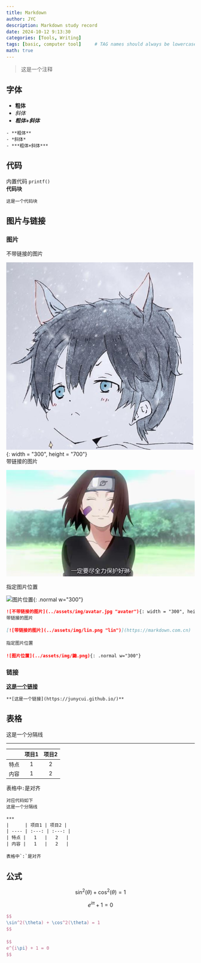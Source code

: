 ```yaml
---
title: Markdown 
author: JYC
description: Markdown study record
date: 2024-10-12 9:13:30 
categories: [Tools, Writing]
tags: [basic, computer tool]     # TAG names should always be lowercase
math: true
--- 
```



> 这是一个注释

## 字体

- **粗体**
- *斜体*
- ***粗体+斜体***

```
- **粗体**
- *斜体*
- ***粗体+斜体***
```

## 代码

内置代码 `printf()`  
**代码块**
``` 
这是一个代码块
```

## 图片与链接

### 图片

不带链接的图片

![不带链接的图片](../assets/img/avatar.jpg "avater"){: width = "300", height = "700"}  
带链接的图片  

[![带链接的图片](../assets/img/lin.png "lin")](https://markdown.com.cn)

指定图片位置  

![图片位置](../assets/img/鼬.png){: .normal w="300"}

``` markdown
![不带链接的图片](../assets/img/avatar.jpg "avater"){: width = "300", height = "700"}  
带链接的图片  

[![带链接的图片](../assets/img/lin.png "lin")](https://markdown.com.cn)

指定图片位置  

![图片位置](../assets/img/鼬.png){: .normal w="300"}

```

### 链接

**[这是一个链接](https://junycui.github.io/)**
```
**[这是一个链接](https://junycui.github.io/)**
```

## 表格

这是一个分隔线

***

|      | 项目1 | 项目2 |
| ---- | :---: | :---: |
| 特点 |   1   |   2   |
| 内容 |   1   |   2   |

表格中`:`是对齐



```
对应代码如下
这是一个分隔线

***
|      | 项目1 | 项目2 |
| ---- | :---: | :---: |
| 特点 |   1   |   2   |
| 内容 |   1   |   2   |

表格中`:`是对齐
```

## 公式

$$
\sin^2(\theta) + \cos^2(\theta) = 1 
$$
  
$$
e^{i\pi} + 1 = 0
$$


```latex
$$
\sin^2(\theta) + \cos^2(\theta) = 1 
$$
  
$$
e^{i\pi} + 1 = 0
$$

```